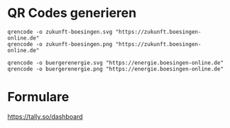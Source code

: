 # QR Codes generieren


```
qrencode -o zukunft-boesingen.svg "https://zukunft.boesingen-online.de"
qrencode -o zukunft-boesingen.png "https://zukunft.boesingen-online.de"

qrencode -o buergerenergie.svg "https://energie.boesingen-online.de"
qrencode -o buergerenergie.png "https://energie.boesingen-online.de"
```


# Formulare

https://tally.so/dashboard
